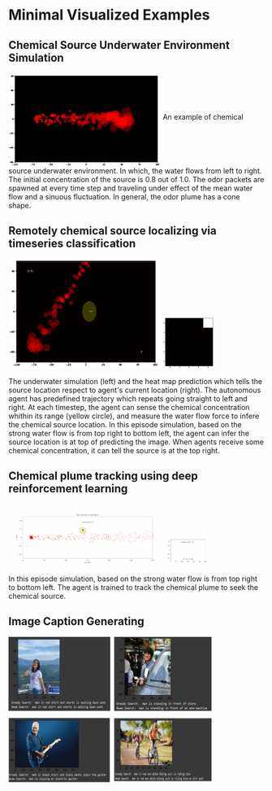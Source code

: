 # Minimal Visualized Examples

## Chemical Source Underwater Environment Simulation
<img src="./images/simulation.gif" width=300 align="middle">  
An example of chemical source underwater environment. In which, the water flows from left to right. The initial concentration of the source is 0.8 out of 1.0. The odor packets are spawned at every time step and traveling under effect of the mean water flow and a sinuous fluctuation. In general, the odor plume has a cone shape.

## Remotely chemical source localizing via timeseries classification
<p float="left">
<img src="./images/sensing_simulation.gif" width=300 ">  
<img src="./images/sensing_predict.gif" width=100 ">  
</p>
The underwater simulation (left) and the heat map prediction which tells the source location respect to agent's current location (right).
The autonomous agent has predefined trajectory which repeats going straight to left and right. At each timestep, the agent can sense the chemical concentration whithin its range (yellow circle), and measure the water flow force to infere the chemical source location.
In this episode simulation, based on the strong water flow is from top right to bottom left, the agent can infer the source location is at top of predicting the image. When agents receive some chemical concentration, it can tell the source is at the top right.


## Chemical plume tracking using deep reinforcement learning
<p float="left">
<img src="./images/seeking_simulation.gif" width=300 ">  
<img src="./images/seeking_trajectory.gif" width=100 ">  
</p>
In this episode simulation, based on the strong water flow is from top right to bottom left. The agent is trained to track the chemical plume to seek the chemical source.


## Image Caption Generating
<img src="./images/image_caption_generating.png" width=400 align="middle">  


